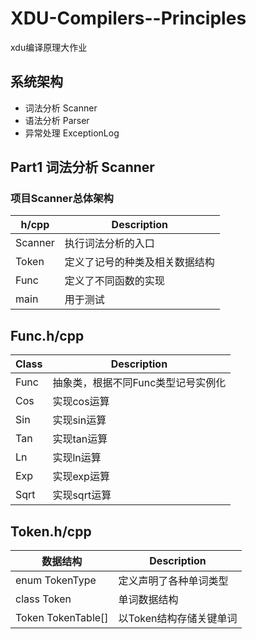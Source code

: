 # XDU-Compilers--Principles
 xdu编译原理大作业

## 系统架构

- 词法分析 Scanner
- 语法分析 Parser
- 异常处理 ExceptionLog



## Part1 词法分析 Scanner

### 项目Scanner总体架构

| h/cpp   | Description                    |
| ------- | ------------------------------ |
| Scanner | 执行词法分析的入口             |
| Token   | 定义了记号的种类及相关数据结构 |
| Func    | 定义了不同函数的实现           |
| main    | 用于测试                       |

## Func.h/cpp

| Class | Description                        |
| ----- | ---------------------------------- |
| Func  | 抽象类，根据不同Func类型记号实例化 |
| Cos   | 实现cos运算                        |
| Sin   | 实现sin运算                        |
| Tan   | 实现tan运算                        |
| Ln    | 实现ln运算                         |
| Exp   | 实现exp运算                        |
| Sqrt  | 实现sqrt运算                       |

## Token.h/cpp

| 数据结构           | Description             |
| ------------------ | ----------------------- |
| enum TokenType     | 定义声明了各种单词类型  |
| class Token        | 单词数据结构            |
| Token TokenTable[] | 以Token结构存储关键单词 |

